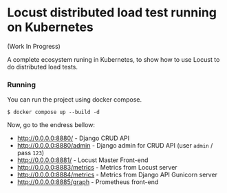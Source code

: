 # Locust distributed load test running on Kubernetes 

(Work In Progress)

A complete ecosystem runing in Kubernetes, to show how to use Locust to do distributed load tests.

### Running

You can run the project using docker compose.

```shell
$ docker compose up --build -d
```

Now, go to the endress bellow:

- http://0.0.0.0:8880/ - Django CRUD API
- http://0.0.0.0:8880/admin - Django admin for CRUD API (user `admin` / pass `123`)
- http://0.0.0.0:8881/ - Locust Master Front-end
- http://0.0.0.0:8883/metrics - Metrics from Locust server
- http://0.0.0.0:8884/metrics - Metrics from Django API Gunicorn server
- http://0.0.0.0:8885/graph - Prometheus front-end
